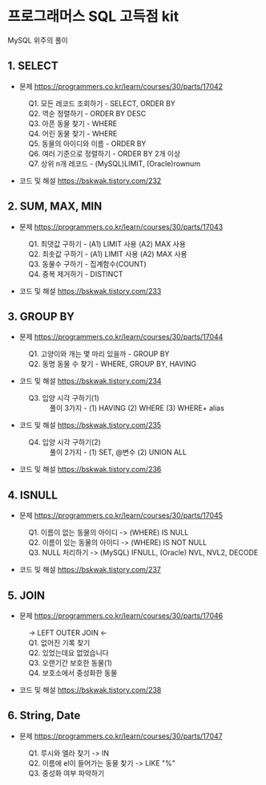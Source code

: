 # 프로그래머스 SQL 고득점 kit
MySQL 위주의 풀이

  
  ## 1. SELECT
  * 문제
  https://programmers.co.kr/learn/courses/30/parts/17042
  
　　　Q1. 모든 레코드 조회하기 - SELECT, ORDER BY   
　　　Q2. 역순 정렬하기 - ORDER BY DESC   
　　　Q3. 아픈 동물 찾기 - WHERE   
　　　Q4. 어린 동물 찾기 - WHERE   
　　　Q5. 동물의 아이디와 이름 - ORDER BY   
　　　Q6. 여러 기준으로 정렬하기 - ORDER BY 2개 이상   
　　　Q7. 상위 n개 레코드 - (MySQL)LIMIT, (Oracle)rownum   
      
* 코드 및 해설 https://bskwak.tistory.com/232

## 2. SUM, MAX, MIN
  * 문제
  https://programmers.co.kr/learn/courses/30/parts/17043
  
　　　Q1. 최댓값 구하기 - (A1) LIMIT 사용 (A2) MAX 사용   
　　　Q2. 최솟값 구하기 - (A1) LIMIT 사용 (A2) MAX 사용   
　　　Q3. 동물수 구하기 - 집계함수(COUNT)   
　　　Q4. 중복 제거하기 - DISTINCT   
      
  * 코드 및 해설
  https://bskwak.tistory.com/233
  ## 3. GROUP BY
  * 문제
  https://programmers.co.kr/learn/courses/30/parts/17044
  
　　　Q1. 고양이와 개는 몇 마리 있을까 - GROUP BY   
　　　Q2. 동명 동물 수 찾기 - WHERE, GROUP BY, HAVING
      
* 코드 및 해설
   https://bskwak.tistory.com/234

  
　　　Q3. 입양 시각 구하기(1)  
　　　　　　풀이 3가지 - (1) HAVING (2) WHERE (3) WHERE+ alias   
   * 코드 및 해설
   https://bskwak.tistory.com/235
   
　　　Q4. 입양 시각 구하기(2)  
　　　　　　풀이 2가지 - (1) SET, @변수 (2) UNION ALL 
   * 코드 및 해설
   https://bskwak.tistory.com/236
   


## 4. ISNULL
  * 문제
  https://programmers.co.kr/learn/courses/30/parts/17045
  
　　　Q1. 이름이 없는 동물의 아이디 -> (WHERE) IS NULL   
　　　Q2. 이름이 있는 동물의 아이디 -> (WHERE) IS NOT NULL   
　　　Q3. NULL 처리하기 -> (MySQL) IFNULL, (Oracle) NVL, NVL2, DECODE  
      
* 코드 및 해설
      https://bskwak.tistory.com/237



## 5. JOIN
  * 문제
  https://programmers.co.kr/learn/courses/30/parts/17046
  
　　　-> LEFT OUTER JOIN <-    
　　　Q1. 없어진 기록 찾기    
　　　Q2. 있었는데요 없었습니다   
　　　Q3. 오랜기간 보호한 동물(1)  
　　　Q4. 보호소에서 중성화한 동물  
      
* 코드 및 해설
      https://bskwak.tistory.com/238
    


## 6. String, Date
  * 문제
  https://programmers.co.kr/learn/courses/30/parts/17047
  
　　　Q1. 루시와 엘라 찾기 -> IN   
　　　Q2. 이름에 el이 들어가는 동물 찾기 -> LIKE "%"   
　　　Q3. 중성화 여부 파악하기  


